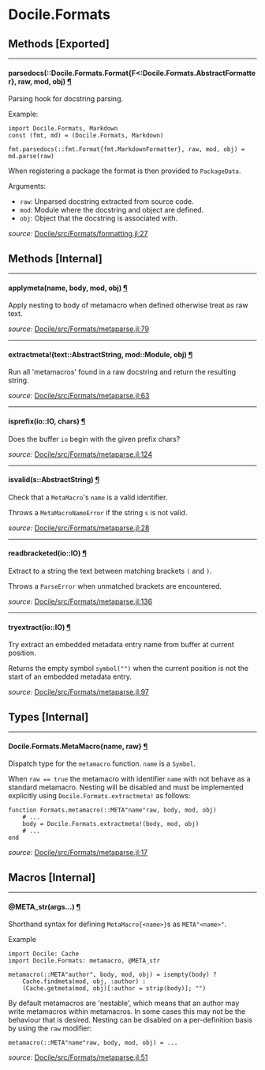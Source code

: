 # Docile.Formats


## Methods [Exported]

---

<a id="method__parsedocs.1" class="lexicon_definition"></a>
#### parsedocs(::Docile.Formats.Format{F<:Docile.Formats.AbstractFormatter},  raw,  mod,  obj) [¶](#method__parsedocs.1)
Parsing hook for docstring parsing.

Example:

    import Docile.Formats, Markdown
    const (fmt, md) = (Docile.Formats, Markdown)

    fmt.parsedocs(::fmt.Format{fmt.MarkdownFormatter}, raw, mod, obj) = md.parse(raw)

When registering a package the format is then provided to `PackageData`.

Arguments:

- `raw`: Unparsed docstring extracted from source code.
- `mod`: Module where the docstring and object are defined.
- `obj`: Object that the docstring is associated with.



*source:*
[Docile/src/Formats/formatting.jl:27](https://github.com/MichaelHatherly/Docile.jl/tree/fa34584d41d129e20520714426cffb98352b3a57/src/Formats/formatting.jl#L27)


## Methods [Internal]

---

<a id="method__applymeta.1" class="lexicon_definition"></a>
#### applymeta(name,  body,  mod,  obj) [¶](#method__applymeta.1)
Apply nesting to body of metamacro when defined otherwise treat as raw text.


*source:*
[Docile/src/Formats/metaparse.jl:79](https://github.com/MichaelHatherly/Docile.jl/tree/fa34584d41d129e20520714426cffb98352b3a57/src/Formats/metaparse.jl#L79)

---

<a id="method__extractmeta.1" class="lexicon_definition"></a>
#### extractmeta!(text::AbstractString,  mod::Module,  obj) [¶](#method__extractmeta.1)
Run all 'metamacros' found in a raw docstring and return the resulting string.


*source:*
[Docile/src/Formats/metaparse.jl:63](https://github.com/MichaelHatherly/Docile.jl/tree/fa34584d41d129e20520714426cffb98352b3a57/src/Formats/metaparse.jl#L63)

---

<a id="method__isprefix.1" class="lexicon_definition"></a>
#### isprefix(io::IO,  chars) [¶](#method__isprefix.1)
Does the buffer `io` begin with the given prefix chars?


*source:*
[Docile/src/Formats/metaparse.jl:124](https://github.com/MichaelHatherly/Docile.jl/tree/fa34584d41d129e20520714426cffb98352b3a57/src/Formats/metaparse.jl#L124)

---

<a id="method__isvalid.1" class="lexicon_definition"></a>
#### isvalid(s::AbstractString) [¶](#method__isvalid.1)
Check that a `MetaMacro`'s `name` is a valid identifier.

Throws a `MetaMacroNameError` if the string `s` is not valid.


*source:*
[Docile/src/Formats/metaparse.jl:28](https://github.com/MichaelHatherly/Docile.jl/tree/fa34584d41d129e20520714426cffb98352b3a57/src/Formats/metaparse.jl#L28)

---

<a id="method__readbracketed.1" class="lexicon_definition"></a>
#### readbracketed(io::IO) [¶](#method__readbracketed.1)
Extract to a string the text between matching brackets `(` and `)`.

Throws a `ParseError` when unmatched brackets are encountered.


*source:*
[Docile/src/Formats/metaparse.jl:136](https://github.com/MichaelHatherly/Docile.jl/tree/fa34584d41d129e20520714426cffb98352b3a57/src/Formats/metaparse.jl#L136)

---

<a id="method__tryextract.1" class="lexicon_definition"></a>
#### tryextract(io::IO) [¶](#method__tryextract.1)
Try extract an embedded metadata entry name from buffer at current position.

Returns the empty symbol `symbol("")` when the current position is not the start
of an embedded metadata entry.


*source:*
[Docile/src/Formats/metaparse.jl:97](https://github.com/MichaelHatherly/Docile.jl/tree/fa34584d41d129e20520714426cffb98352b3a57/src/Formats/metaparse.jl#L97)

## Types [Internal]

---

<a id="type__metamacro.1" class="lexicon_definition"></a>
#### Docile.Formats.MetaMacro{name, raw} [¶](#type__metamacro.1)
Dispatch type for the `metamacro` function. `name` is a `Symbol`.

When ``raw == true`` the metamacro with identifier ``name`` with not behave as a
standard metamacro. Nesting will be disabled and must be implemented explicitly
using ``Docile.Formats.extractmeta!`` as follows:

    function Formats.metamacro(::META"name"raw, body, mod, obj)
        # ...
        body = Docile.Formats.extractmeta!(body, mod, obj)
        # ...
    end



*source:*
[Docile/src/Formats/metaparse.jl:17](https://github.com/MichaelHatherly/Docile.jl/tree/fa34584d41d129e20520714426cffb98352b3a57/src/Formats/metaparse.jl#L17)

## Macros [Internal]

---

<a id="macro___meta_str.1" class="lexicon_definition"></a>
#### @META_str(args...) [¶](#macro___meta_str.1)
Shorthand syntax for defining `MetaMacro{<name>}`s as `META"<name>"`.

Example

    import Docile: Cache
    import Docile.Formats: metamacro, @META_str

    metamacro(::META"author", body, mod, obj) = isempty(body) ?
        Cache.findmeta(mod, obj, :author) :
        (Cache.getmeta(mod, obj)[:author = strip(body)]; "")

By default metamacros are 'nestable', which means that an author may
write metamacros within metamacros. In some cases this may not be the
behaviour that is desired. Nesting can be disabled on a per-definition
basis by using the ``raw`` modifier:

    metamacro(::META"name"raw, body, mod, obj) = ...



*source:*
[Docile/src/Formats/metaparse.jl:51](https://github.com/MichaelHatherly/Docile.jl/tree/fa34584d41d129e20520714426cffb98352b3a57/src/Formats/metaparse.jl#L51)

